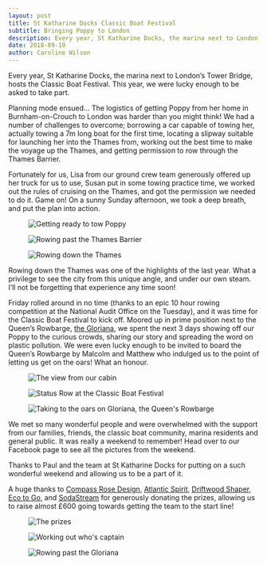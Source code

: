 ```yaml
---
layout: post
title: St Katharine Docks Classic Boat Festival
subtitle: Bringing Poppy to London
description: Every year, St Katharine Docks, the marina next to London’s Tower Bridge, hosts the Classic Boat Festival. This year, we were lucky enough to be asked to take part.
date: 2018-09-10
author: Caroline Wilson
---
```

[compass]: https://www.compassrosedesign.co.uk/
[atlanticspirit]: http://atlantic-spirit.co.uk/
[driftwood]: https://www.driftwoodshaper.com/
[eco]: https://www.ecotogo.eco/
[SodaStream]: http://www.sodastream.co.uk/
[gloriana]: https://www.glorianaqrb.org.uk/

Every year, St Katharine Docks, the marina next to London’s Tower Bridge, hosts the Classic Boat Festival. This year, we were lucky enough to be asked to take part.

Planning mode ensued… The logistics of getting Poppy from her home in Burnham-on-Crouch to London was harder than you might think! We had a number of challenges to overcome; borrowing a car capable of towing her, actually towing a 7m long boat for the first time, locating a slipway suitable for launching her into the Thames from, working out the best time to make the voyage up the Thames, and getting permission to row through the Thames Barrier.

Fortunately for us, Lisa from our ground crew team generously offered up her truck for us to use, Susan put in some towing practice time, we worked out the rules of cruising on the Thames, and got the permission we needed to do it. Game on! On a sunny Sunday afternoon, we took a deep breath, and put the plan into action.

<div class="Blog__Post--image_3-col row">
  <div class="col-xs-12 col-sm-4">
    <figure>
      <img class="Blog__Post--image" alt="Getting ready to tow Poppy" src="/assets/images/blogs/skd/towing_poppy.jpg" />
    </figure>
  </div>
  <div class="col-xs-12 col-sm-4">
    <figure>
      <img class="Blog__Post--image" alt="Rowing past the Thames Barrier" src="/assets/images/blogs/skd/rowing_thames_barrier.jpg" />
    </figure>
  </div>
  <div class="col-xs-12 col-sm-4">
    <figure>
      <img class="Blog__Post--image" alt="Rowing down the Thames" src="/assets/images/blogs/skd/rowing_the_thames.jpg" />
    </figure>
  </div>
</div>

Rowing down the Thames was one of the highlights of the last year. What a privilege to see the city from this unique angle, and under our own steam. I’ll not be forgetting that experience any time soon!

Friday rolled around in no time (thanks to an epic 10 hour rowing competition at the National Audit Office on the Tuesday), and it was time for the Classic Boat Festival to kick off. Moored up in prime position next to the Queen’s Rowbarge, [the Gloriana][gloriana], we spent the next 3 days showing off our Poppy to the curious crowds, sharing our story and spreading the word on plastic pollution. We were even lucky enough to be invited to board the Queen’s Rowbarge by Malcolm and Matthew who indulged us to the point of letting us get on the oars! What an honour.

<div class="Blog__Post--image_3-col row">
  <div class="col-xs-12 col-sm-4">
    <figure>
      <img class="Blog__Post--image" alt="The view from our cabin" src="/assets/images/blogs/skd/sleeping_next_to_gloriana.jpg" />
    </figure>
  </div>
  <div class="col-xs-12 col-sm-4">
    <figure>
      <img class="Blog__Post--image" alt="Status Row at the Classic Boat Festival" src="/assets/images/blogs/skd/classic_boat_festival.jpg" />
  </figure>
  </div>
  <div class="col-xs-12 col-sm-4">
    <figure>
      <img class="Blog__Post--image" alt="Taking to the oars on Gloriana, the Queen's Rowbarge" src="/assets/images/blogs/skd/rowing_gloriana.jpg" />
    </figure>
  </div>
</div>


We met so many wonderful people and were overwhelmed with the support from our families, friends, the classic boat community, marina residents and general public. It was really a weekend to remember! Head over to our Facebook page to see all the pictures from the weekend.

Thanks to Paul and the team at St Katharine Docks for putting on a such wonderful weekend and allowing us to be a part of it.

A huge thanks to [Compass Rose Design][compass], [Atlantic Spirit][atlanticspirit], [Driftwood Shaper][driftwood], [Eco to Go][eco], and [SodaStream][SodaStream] for generously donating the prizes, allowing us to raise almost £600 going towards getting the team to the start line!


<div class="Blog__Post--image_3-col row">
  <div class="col-xs-12 col-sm-4">
    <figure>
      <img class="Blog__Post--image" alt="The prizes" src="/assets/images/blogs/skd/prizes.jpg" />
    </figure>
  </div>
  <div class="col-xs-12 col-sm-4">
    <figure>
        <img class="Blog__Post--image" alt="Working out who's captain" src="/assets/images/blogs/skd/captain_caroline.jpg" />
  </figure>
  </div>
  <div class="col-xs-12 col-sm-4">
    <figure>
      <img class="Blog__Post--image" alt="Rowing past the Gloriana" src="/assets/images/blogs/skd/rowing_past_gloriana.jpg" />
    </figure>
  </div>
</div>
